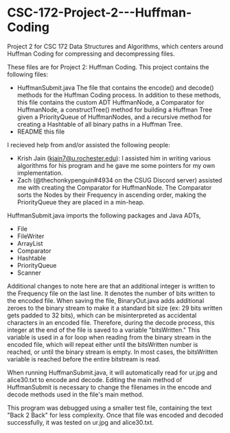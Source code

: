 # CSC-172-Project-2---Huffman-Coding
Project 2 for CSC 172 Data Structures and Algorithms, which centers around Huffman Coding for compressing and decompressing files.

These files are for Project 2: Huffman Coding. This project contains the following files:
- HuffmanSubmit.java    The file that contains the encode() and decode() methods for the Huffman Coding process. In addition to these methods, this file contains the custom ADT HuffmanNode, a Comparator for HuffmanNode, a constructTree() method for building a Huffman Tree given a PriorityQueue of HuffmanNodes, and a recursive method for creating a Hashtable of all binary paths in a Huffman Tree.  
- README                this file

I recieved help from and/or assisted the following people:
- Krish Jain (kjain7@u.rochester.edu): I assisted him in writing various algorithms for his program and he gave me some pointers for my own implementation.
-  Zach (@thechonkypenguin#4934 on the CSUG Discord server) assisted me with creating the Comparator for HuffmanNode. The Comparator sorts the Nodes by their Frequency in ascending order, making the PriorityQueue they are placed in a min-heap.

HuffmanSubmit.java imports the following packages and Java ADTs,
- File
- FileWriter
- ArrayList
- Comparator
- Hashtable
- PriorityQueue
- Scanner

Additional changes to note here are that an additional integer is written to the Frequency file on the last line. It denotes the number of bits written to the encoded file. When saving the file, BinaryOut.java adds additional zeroes to the binary stream to make it a standard bit size (ex: 29 bits written gets padded to 32 bits), which can be misinterpreted as accidental characters in an encoded file. Therefore, during the decode process, this integer at the end of the file is saved to a variable "bitsWritten." This variable is used in a for loop when reading from the binary stream in the encoded file, which will repeat either until the bitsWritten number is reached, or until the binary stream is empty. In most cases, the bitsWritten variable is reached before the entire bitstream is read. 

When running HuffmanSubmit.java, it will automatically read for ur.jpg and alice30.txt to encode and decode. Editing the main method of HuffmanSubmit is necessary to change the filenames in the encode and decode methods used in the file's main method.

This program was debugged using a smaller test file, containing the text "Back 2 Back" for less complexity. Once that file was encoded and decoded successfully, it was tested on ur.jpg and alice30.txt.
